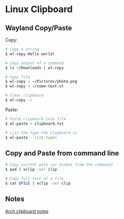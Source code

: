 # Linux Clipboard

## Wayland Copy/Paste

Copy:

```sh
# Copy a string
$ wl-copy Hello world!

# Copy output of a command
$ ls ~/Downloads | wl-copy

# Copy file
$ wl-copy < ~/Pictures/photo.png
$ wl-copy < ~/some-text.xt

# Clear clipboard
$ wl-copy -c
```

Paste:

```sh
# Paste clipboard into file
$ wl-paste > clipboard.txt

# List the type the clipboard is
$ wl-paste --list-types
```


## Copy and Paste from command line

``` sh
# Copy current path (or output from the command)
$ pwd | xclip -sel clip

# Copy full text of a file
$ cat $FILE | xclip -sel clip
```

## Notes

[Arch clipboard notes](https://wiki.archlinux.org/title/clipboard)
